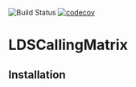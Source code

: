 ![Build Status](https://travis-ci.org/squistbe/LDSCallingMatrix.svg?branch=master)
[![codecov](https://codecov.io/gh/squistbe/LDSCallingMatrix/branch/master/graph/badge.svg)](https://codecov.io/gh/squistbe/LDSCallingMatrix)

LDSCallingMatrix
=========

Installation
------------
